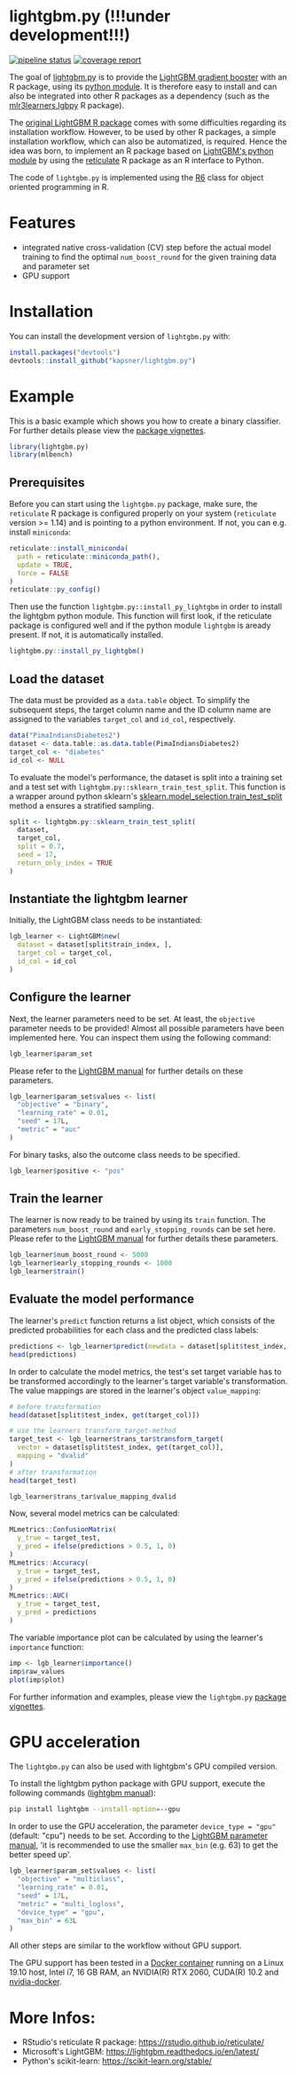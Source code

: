 # lightgbm.py (!!!under development!!!)

<!-- badges: start -->
[![pipeline status](https://gitlab.com/kapsner/lightgbm-py/badges/master/pipeline.svg)](https://gitlab.com/kapsner/lightgbm-py/commits/master)
[![coverage report](https://gitlab.com/kapsner/lightgbm-py/badges/master/coverage.svg)](https://gitlab.com/kapsner/lightgbm-py/commits/master)
<!-- badges: end -->

The goal of [lightgbm.py](https://github.com/kapsner/lightgbm.py) is to provide the [LightGBM gradient booster](https://lightgbm.readthedocs.io) with an R package, using its [python module](https://github.com/microsoft/LightGBM/tree/master/python-package). It is therefore easy to install and can also be integrated into other R packages as a dependency (such as the [mlr3learners.lgbpy](https://github.com/kapsner/mlr3learners.lgbpy) R package).

The [original LightGBM R package](https://github.com/microsoft/LightGBM/tree/master/R-package) comes with some difficulties regarding its installation workflow. However, to be used by other R packages, a simple installation workflow, which can also be automatized, is required. Hence the idea was born, to implement an R package based on [LightGBM's python module](https://github.com/microsoft/LightGBM/tree/master/python-package) by using the [reticulate](https://github.com/rstudio/reticulate) R package as an R interface to Python. 

The code of `lightgbm.py` is implemented using the [R6](https://github.com/r-lib/R6) class for object oriented programming in R. 

# Features 

* integrated native cross-validation (CV) step before the actual model training to find the optimal `num_boost_round` for the given training data and parameter set  
* GPU support  

# Installation

You can install the development version of `lightgbm.py` with:

``` r
install.packages("devtools")
devtools::install_github("kapsner/lightgbm.py")
```

# Example

This is a basic example which shows you how to create a binary classifier. For further details please view the [package vignettes](vignettes/). 

``` r
library(lightgbm.py)
library(mlbench)
```

## Prerequisites

Before you can start using the `lightgbm.py` package, make sure, the `reticulate` R package is configured properly on your system (`reticulate` version >= 1.14) and is pointing to a python environment. If not, you can e.g. install `miniconda`:

```r
reticulate::install_miniconda(
  path = reticulate::miniconda_path(),
  update = TRUE,
  force = FALSE
)
reticulate::py_config()
```

Then use the function `lightgbm.py::install_py_lightgbm` in order to install the lightgbm python module. This function will first look, if the reticulate package is configured well and if the python module `lightgbm` is aready present. If not, it is automatically installed. 

```r
lightgbm.py::install_py_lightgbm()
```

## Load the dataset

The data must be provided as a `data.table` object. To simplify the subsequent steps, the target column name and the ID column name are assigned to the variables `target_col` and `id_col`, respectively. 

```r
data("PimaIndiansDiabetes2")
dataset <- data.table::as.data.table(PimaIndiansDiabetes2)
target_col <- "diabetes"
id_col <- NULL
```

To evaluate the model's performance, the dataset is split into a training set and a test set with `lightgbm.py::sklearn_train_test_split`. This function is a wrapper around python sklearn's [sklearn.model_selection.train_test_split](https://scikit-learn.org/stable/modules/generated/sklearn.model_selection.train_test_split.html) method a ensures a stratified sampling. 

```r
split <- lightgbm.py::sklearn_train_test_split(
  dataset,
  target_col,
  split = 0.7,
  seed = 17,
  return_only_index = TRUE
)
```

## Instantiate the lightgbm learner 

Initially, the LightGBM class needs to be instantiated: 

```r
lgb_learner <- LightGBM$new(
  dataset = dataset[split$train_index, ],
  target_col = target_col,
  id_col = id_col
)
```

## Configure the learner 

Next, the learner parameters need to be set. At least, the `objective` parameter needs to be provided! Almost all possible parameters have been implemented here. You can inspect them using the following command: 

```r
lgb_learner$param_set
```

Please refer to the [LightGBM manual](https://lightgbm.readthedocs.io) for further details on these parameters.  

```r
lgb_learner$param_set$values <- list(
  "objective" = "binary",
  "learning_rate" = 0.01,
  "seed" = 17L,
  "metric" = "auc"
)
```

For binary tasks, also the outcome class needs to be specified.  

```r
lgb_learner$positive <- "pos"
```

## Train the learner 

The learner is now ready to be trained by using its `train` function. The parameters `num_boost_round` and `early_stopping_rounds` can be set here. Please refer to the [LightGBM manual](https://lightgbm.readthedocs.io) for further details these parameters. 

```r
lgb_learner$num_boost_round <- 5000
lgb_learner$early_stopping_rounds <- 1000
lgb_learner$train()
```

## Evaluate the model performance 

The learner's `predict` function returns a list object, which consists of the predicted probabilities for each class and the predicted class labels: 

```r
predictions <- lgb_learner$predict(newdata = dataset[split$test_index, ])
head(predictions)
```

In order to calculate the model metrics, the test's set target variable has to be transformed accordingly to the learner's target variable's transformation. The value mappings are stored in the learner's object `value_mapping`:

```r
# before transformation
head(dataset[split$test_index, get(target_col)])

# use the learners transform_target-method
target_test <- lgb_learner$trans_tar$transform_target(
  vector = dataset[split$test_index, get(target_col)],
  mapping = "dvalid"
)
# after transformation
head(target_test)

lgb_learner$trans_tar$value_mapping_dvalid
```

Now, several model metrics can be calculated:

```r
MLmetrics::ConfusionMatrix(
  y_true = target_test,
  y_pred = ifelse(predictions > 0.5, 1, 0)
)
MLmetrics::Accuracy(
  y_true = target_test,
  y_pred = ifelse(predictions > 0.5, 1, 0)
)
MLmetrics::AUC(
  y_true = target_test,
  y_pred = predictions
)
```

The variable importance plot can be calculated by using the learner's `importance` function: 

```r
imp <- lgb_learner$importance()
imp$raw_values
plot(imp$plot)
```

For further information and examples, please view the `lightgbm.py` [package vignettes](vignettes/).  

# GPU acceleration

The `lightgbm.py` can also be used with lightgbm's GPU compiled version.

To install the lightgbm python package with GPU support, execute the following commands ([lightgbm manual](https://github.com/microsoft/LightGBM/blob/master/python-package/README.md)):

```bash
pip install lightgbm --install-option=--gpu
```

In order to use the GPU acceleration, the parameter `device_type = "gpu"` (default: "cpu") needs to be set. According to the [LightGBM parameter manual](https://lightgbm.readthedocs.io/en/latest/Parameters.html), 'it is recommended to use the smaller `max_bin` (e.g. 63) to get the better speed up'. 

```r
lgb_learner$param_set$values <- list(
  "objective" = "multiclass",
  "learning_rate" = 0.01,
  "seed" = 17L,
  "metric" = "multi_logloss",
  "device_type" = "gpu",
  "max_bin" = 63L
)
```

All other steps are similar to the workflow without GPU support. 

The GPU support has been tested in a [Docker container](https://github.com/kapsner/docker_images/blob/master/Rdatascience/rdsc_gpu/Dockerfile) running on a Linux 19.10 host, Intel i7, 16 GB RAM, an NVIDIA(R) RTX 2060, CUDA(R) 10.2 and [nvidia-docker](https://github.com/NVIDIA/nvidia-docker). 

# More Infos:

- RStudio's reticulate R package: https://rstudio.github.io/reticulate/
- Microsoft's LightGBM: https://lightgbm.readthedocs.io/en/latest/
- Python's scikit-learn: https://scikit-learn.org/stable/
